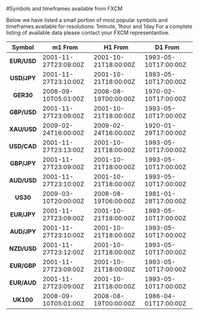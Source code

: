 #Symbols and timeframes available from FXCM

Below we have listed a small portion of most popular symbols and timeframes available for resolutions: 1minute, 1hour and 1day
For a complete listing of available data please contact your FXCM representantive.

|Symbol|m1 From|H1 From|D1 From
|:---:|---|---|---
|**EUR/USD**|2001-11-27T23:09:00Z|2001-10-21T18:00:00Z|1993-05-10T17:00:00Z
|**USD/JPY**|2001-11-27T23:10:00Z|2001-10-21T18:00:00Z|1993-05-10T17:00:00Z
|**GER30**|2008-09-10T05:01:00Z|2008-08-19T00:00:00Z|1970-02-10T17:00:00Z
|**GBP/USD**|2001-11-27T23:09:00Z|2001-10-21T18:00:00Z|1993-05-10T17:00:00Z
|**XAU/USD**|2009-02-24T16:00:00Z|2009-02-24T16:00:00Z|1920-01-29T17:00:00Z
|**USD/CAD**|2001-11-27T23:13:00Z|2001-10-21T18:00:00Z|1993-05-10T17:00:00Z
|**GBP/JPY**|2001-11-27T23:09:00Z|2001-10-21T18:00:00Z|1993-05-10T17:00:00Z
|**AUD/USD**|2001-11-27T23:10:00Z|2001-10-21T18:00:00Z|1993-05-10T17:00:00Z
|**US30**|2009-03-10T20:00:00Z|2008-08-19T06:00:00Z|1981-01-28T17:00:00Z
|**EUR/JPY**|2001-11-27T23:09:00Z|2001-10-21T18:00:00Z|1993-05-10T17:00:00Z
|**AUD/JPY**|2001-11-27T23:10:00Z|2001-10-21T18:00:00Z|1993-05-10T17:00:00Z
|**NZD/USD**|2001-11-27T23:12:00Z|2001-10-21T18:00:00Z|1993-05-10T17:00:00Z
|**EUR/GBP**|2001-11-27T23:09:00Z|2001-10-21T18:00:00Z|1993-05-10T17:00:00Z
|**EUR/AUD**|2001-11-27T23:09:00Z|2001-10-21T18:00:00Z|1993-05-10T17:00:00Z
|**UK100**|2008-09-10T05:01:00Z|2008-08-19T00:00:00Z|1986-04-01T17:00:00Z
